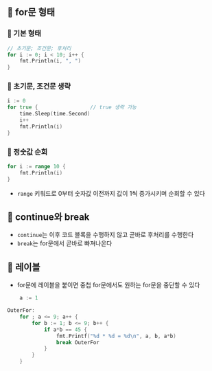 ## 🎯 for문 형태

### 📌 기본 형태

```go
// 초기문; 조건문; 후처리
for i := 0; i < 10; i++ {
	fmt.Println(i, ", ")
}
```

### 📌 초기문, 조건문 생략

```go
i := 0
for true {                 // true 생략 가능
	time.Sleep(time.Second)
	i++
	fmt.Println(i)
}
```

### 📌 정숫값 순회
```go
for i := range 10 {
	fmt.Println(i)
}
```
- `range` 키워드로 0부터 숫자값 이전까지 값이 1씩 증가시키며 순회할 수 있다
## 🎯 continue와 break

- `continue`는 이후 코드 블록을 수행하지 않고 곧바로 후처리를 수행한다
- `break`는 for문에서 곧바로 빠져나온다

## 🎯 레이블

- for문에 레이블을 붙이면 중첩 for문에서도 원하는 for문을 중단할 수 있다

```go
	a := 1

OuterFor:
	for ; a <= 9; a++ {
		for b := 1; b <= 9; b++ {
			if a*b == 45 {
				fmt.Printf("%d * %d = %d\n", a, b, a*b)
				break OuterFor
			}
		}
	}
```